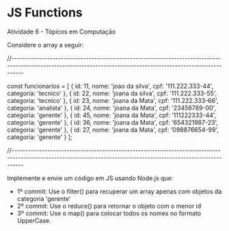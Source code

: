 # JS Functions

Atividade 6 - Tópicos em Computação

Considere o array a seguir:

//----------------------------------------------------------------------------------------------------------------------------------------------------------------

const funcionarios = [
{
id: 11,
nome: 'joao da silva',
cpf: '111.222.333-44',
categoria: 'tecnico'
},
{
id: 22,
nome: 'joana da silva',
cpf: '111.222.333-55',
categoria: 'tecnico'
},
{
id: 23,
nome: 'joana da Mata',
cpf: '111.222.333-66',
categoria: 'analista'
},
{
id: 24,
nome: 'joana da Mata',
cpf: '23456789-00',
categoria: 'gerente'
},
{
id: 45,
nome: 'joana da Mata',
cpf: '111222333-44',
categoria: 'gerente'
},
{
id: 36,
nome: 'joana da Mata',
cpf: '654321987-23',
categoria: 'gerente'
},
{
id: 27,
nome: 'joana da Mata',
cpf: '098876654-99',
categoria: 'gerente'
}
];

//----------------------------------------------------------------------------------------------------------------------------------------------------------------

Implemente e envie um código em JS usando Node.js que:

- 1º commit: Use o filter() para recuperar um array apenas com objetos da categoria 'gerente'
- 2º commit: Use o reduce() para retornar o objeto com o menor id
- 3º commit: Use o map() para colocar todos os nomes no formato UpperCase. 
